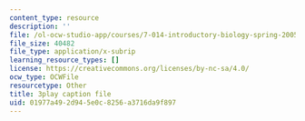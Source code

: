 ```yaml
---
content_type: resource
description: ''
file: /ol-ocw-studio-app/courses/7-014-introductory-biology-spring-2005/01977a492d945e0c8256a3716da9f897_hWdAt9SzP0I.vtt
file_size: 40482
file_type: application/x-subrip
learning_resource_types: []
license: https://creativecommons.org/licenses/by-nc-sa/4.0/
ocw_type: OCWFile
resourcetype: Other
title: 3play caption file
uid: 01977a49-2d94-5e0c-8256-a3716da9f897
---
```

